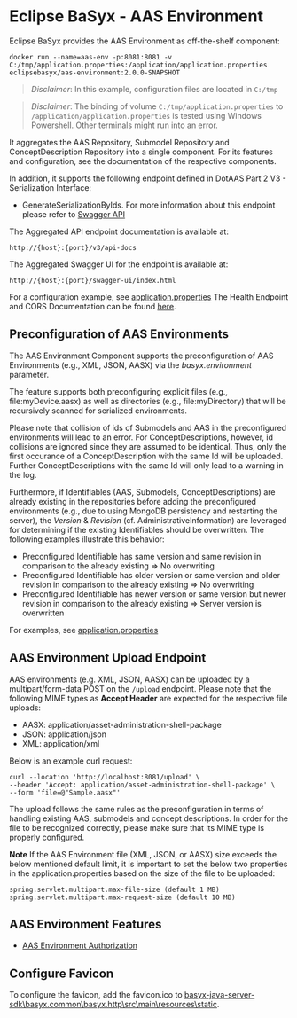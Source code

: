 # Eclipse BaSyx - AAS Environment
Eclipse BaSyx provides the AAS Environment as off-the-shelf component:

    docker run --name=aas-env -p:8081:8081 -v C:/tmp/application.properties:/application/application.properties eclipsebasyx/aas-environment:2.0.0-SNAPSHOT 

> *Disclaimer*: In this example, configuration files are located in `C:/tmp`

> *Disclaimer*: The binding of volume `C:/tmp/application.properties` to `/application/application.properties` is tested using Windows Powershell. Other terminals might run into an error.

It aggregates the AAS Repository, Submodel Repository and ConceptDescription Repository into a single component. For its features and configuration, see the documentation of the respective components.

In addition, it supports the following endpoint defined in DotAAS Part 2 V3 - Serialization Interface:
- GenerateSerializationByIds. For more information about this endpoint please refer to [Swagger API](https://app.swaggerhub.com/apis/Plattform_i40/Entire-API-Collection/V3.0.1#/Serialization%20API/GenerateSerializationByIds)

The Aggregated API endpoint documentation is available at:

	http://{host}:{port}/v3/api-docs
	
The Aggregated Swagger UI for the endpoint is available at:

	http://{host}:{port}/swagger-ui/index.html

For a configuration example, see [application.properties](./basyx.aasenvironment.component/src/main/resources/application.properties)
The Health Endpoint and CORS Documentation can be found [here](../docs/Readme.md). 

## Preconfiguration of AAS Environments
The AAS Environment Component supports the preconfiguration of AAS Environments (e.g., XML, JSON, AASX) via the _basyx.environment_ parameter. 

The feature supports both preconfiguring explicit files (e.g., file:myDevice.aasx) as well as directories (e.g., file:myDirectory) that will be recursively scanned for serialized environments.

Please note that collision of ids of Submodels and AAS in the preconfigured environments will lead to an error. For ConceptDescriptions, however, id collisions are ignored since they are assumed to be identical. Thus, only the first occurance of a ConceptDescription with the same Id will be uploaded. Further ConceptDescriptions with the same Id will only lead to a warning in the log. 

Furthermore, if Identifiables (AAS, Submodels, ConceptDescriptions) are already existing in the repositories before adding the preconfigured environments (e.g., due to using MongoDB persistency and restarting the server), the _Version_ & _Revision_ (cf. AdministrativeInformation) are leveraged for determining if the existing Identifiables should be overwritten. The following examples illustrate this behavior:
* Preconfigured Identifiable has same version and same revision in comparison to the already existing => No overwriting
* Preconfigured Identifiable has older version or same version and older revision in comparison to the already existing => No overwriting
* Preconfigured Identifiable has newer version or same version but newer revision in comparison to the already existing => Server version is overwritten


For examples, see [application.properties](./basyx.aasenvironment.component/src/main/resources/application.properties)

## AAS Environment Upload Endpoint

AAS environments (e.g. XML, JSON, AASX) can be uploaded by a multipart/form-data POST on the `/upload` endpoint. Please note that the following MIME types as **Accept Header** are expected for the respective file uploads:
* AASX: application/asset-administration-shell-package
* JSON: application/json
* XML: application/xml

Below is an example curl request:

```
curl --location 'http://localhost:8081/upload' \
--header 'Accept: application/asset-administration-shell-package' \
--form 'file=@"Sample.aasx"'

```
    
The upload follows the same rules as the preconfiguration in terms of handling existing AAS, submodels and concept descriptions. In order for the file to be recognized correctly, please make sure that its MIME type is properly configured.

**Note** 
If the AAS Environment file (XML, JSON, or AASX) size exceeds the below mentioned default limit, it is important to set the below two properties in the application.properties based on the size of the file to be uploaded:

	spring.servlet.multipart.max-file-size (default 1 MB)
	spring.servlet.multipart.max-request-size (default 10 MB)

## AAS Environment Features
* [AAS Environment Authorization](basyx.aasenvironment-feature-authorization)

## Configure Favicon
To configure the favicon, add the favicon.ico to [basyx-java-server-sdk\basyx.common\basyx.http\src\main\resources\static](../basyx.common/basyx.http/src/main/resources/static/).
